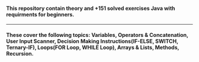 #### This repository contain theory and +151 solved exercises Java with requirments for beginners.
-------------
#### These cover the following topics: Variables, Operators & Concatenation, User Input Scanner, Decision Making Instructions(IF-ELSE, SWITCH, Ternary-IF), Loops(FOR Loop, WHILE Loop), Arrays & Lists, Methods, Recursion.
